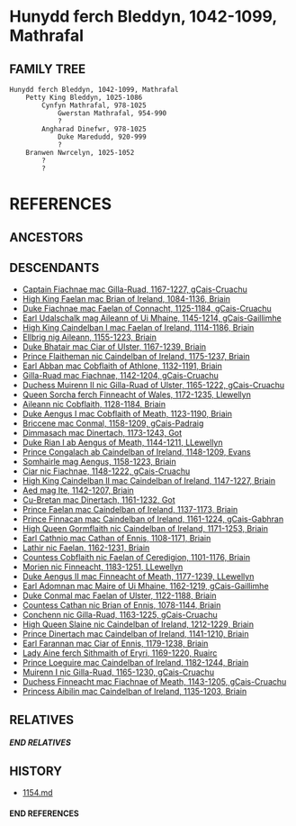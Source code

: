 # Hunydd ferch Bleddyn, 1042-1099, Mathrafal

## FAMILY TREE
```
Hunydd ferch Bleddyn, 1042-1099, Mathrafal
    Petty King Bleddyn, 1025-1086
        Cynfyn Mathrafal, 978-1025
            Gwerstan Mathrafal, 954-990
            ?
        Angharad Dinefwr, 978-1025
            Duke Maredudd, 920-999
            ?
    Branwen Nwrcelyn, 1025-1052
        ?
        ?
```

# REFERENCES

## ANCESTORS

## DESCENDANTS
* [Captain Fiachnae mac Gilla-Ruad, 1167-1227, gCais-Cruachu](fiachnae_mac_gilla-ruad_1167.md)
* [High King Faelan mac Brian of Ireland, 1084-1136, Briain](faelan_mac_brian_1084.md)
* [Duke Fiachnae mac Faelan of Connacht, 1125-1184, gCais-Cruachu](fiachnae_mac_faelan_1125.md)
* [Earl Udalschalk mag Aileann of Ui Mhaine, 1145-1214, gCais-Gaillimhe](udalschalk_mag_aileann_1145.md)
* [High King Caindelban I mac Faelan of Ireland, 1114-1186, Briain](caindelban_i_mac_faelan_1114.md)
* [Ellbrig nig Aileann, 1155-1223, Briain](ellbrig_nig_aileann_1155.md)
* [Duke Bhatair mac Ciar of Ulster, 1167-1239, Briain](bhatair_mac_ciar_1167.md)
* [Prince Flaitheman nic Caindelban of Ireland, 1175-1237, Briain](flaitheman_nic_caindelban_1175.md)
* [Earl Abban mac Cobflaith of Athlone, 1132-1191, Briain](abban_mac_cobflaith_1132.md)
* [Gilla-Ruad mac Fiachnae, 1142-1204, gCais-Cruachu](gilla-ruad_mac_fiachnae_1142.md)
* [Duchess Muirenn II nic Gilla-Ruad of Ulster, 1165-1222, gCais-Cruachu](muirenn_ii_nic_gilla-ruad_1165.md)
* [Queen Sorcha ferch Finneacht of Wales, 1172-1235, Llewellyn](sorcha_ferch_finneacht_1172.md)
* [Aileann nic Cobflaith, 1128-1184, Briain](aileann_nic_cobflaith_1128.md)
* [Duke Aengus I mac Cobflaith of Meath, 1123-1190, Briain](aengus_i_mac_cobflaith_1123.md)
* [Briccene mac Conmal, 1158-1209, gCais-Padraig](briccene_mac_conmal_1158.md)
* [Dimmasach mac Dinertach, 1173-1243, Got](dimmasach_mac_dinertach_1173.md)
* [Duke Rian I ab Aengus of Meath, 1144-1211, LLewellyn](rian_i_ab_aengus_1144.md)
* [Prince Congalach ab Caindelban of Ireland, 1148-1209, Evans](congalach_ab_caindelban_1148.md)
* [Somhairle mag Aengus, 1158-1223, Briain](somhairle_mag_aengus_1158.md)
* [Ciar nic Fiachnae, 1148-1222, gCais-Cruachu](ciar_nic_fiachnae_1148.md)
* [High King Caindelban II mac Caindelban of Ireland, 1147-1227, Briain](caindelban_ii_mac_caindelban_1147.md)
* [Aed mag Ite, 1142-1207, Briain](aed_mag_ite_1142.md)
* [Cu-Bretan mac Dinertach, 1161-1232, Got](cu-bretan_mac_dinertach_1161.md)
* [Prince Faelan mac Caindelban of Ireland, 1137-1173, Briain](faelan_mac_caindelban_1137.md)
* [Prince Finnacan mac Caindelban of Ireland, 1161-1224, gCais-Gabhran](finnacan_mac_caindelban_1161.md)
* [High Queen Gormflaith nic Caindelban of Ireland, 1171-1253, Briain](gormflaith_nic_caindelban_1171.md)
* [Earl Cathnio mac Cathan of Ennis, 1108-1171, Briain](cathnio_mac_cathan_1108.md)
* [Lathir nic Faelan, 1162-1231, Briain](lathir_nic_faelan_1162.md)
* [Countess Cobflaith nic Faelan of Ceredigion, 1101-1176, Briain](cobflaith_nic_faelan_1101.md)
* [Morien nic Finneacht, 1183-1251, LLewellyn](morien_nic_finneacht_1183.md)
* [Duke Aengus II mac Finneacht of Meath, 1177-1239, LLewellyn](aengus_ii_mac_finneacht_1177.md)
* [Earl Adomnan mac Maire of Ui Mhaine, 1162-1219, gCais-Gaillimhe](adomnan_mac_maire_1162.md)
* [Duke Conmal mac Faelan of Ulster, 1122-1188, Briain](conmal_mac_faelan_1122.md)
* [Countess Cathan nic Brian of Ennis, 1078-1144, Briain](cathan_nic_brian_1078.md)
* [Conchenn nic Gilla-Ruad, 1163-1225, gCais-Cruachu](conchenn_nic_gilla-ruad_1163.md)
* [High Queen Slaine nic Caindelban of Ireland, 1212-1229, Briain](slaine_nic_caindelban_1212.md)
* [Prince Dinertach mac Caindelban of Ireland, 1141-1210, Briain](dinertach_mac_caindelban_1141.md)
* [Earl Farannan mac Ciar of Ennis, 1179-1238, Briain](farannan_mac_ciar_1179.md)
* [Lady Aine ferch Sithmaith of Eryri, 1169-1220, Ruairc](aine_ferch_sithmaith_1169.md)
* [Prince Loeguire mac Caindelban of Ireland, 1182-1244, Briain](loeguire_mac_caindelban_1182.md)
* [Muirenn I nic Gilla-Ruad, 1165-1230, gCais-Cruachu](muirenn_i_nic_gilla-ruad_1165.md)
* [Duchess Finneacht mac Fiachnae of Meath, 1143-1205, gCais-Cruachu](finneacht_mac_fiachnae_1143.md)
* [Princess Aibilin mac Caindelban of Ireland, 1135-1203, Briain](aibilin_mac_caindelban_1135.md)

## RELATIVES

##### END RELATIVES 
## HISTORY
* [1154.md](../h/1154.md)

#### END REFERENCES
